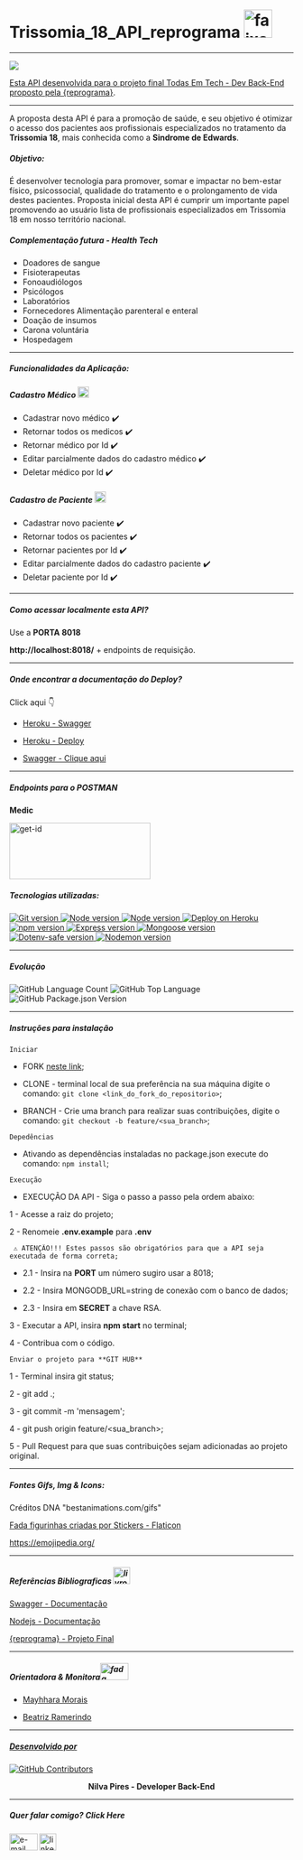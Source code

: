 # Trissomia_18_API_reprograma <a href="https://imgbb.com/"><img src="https://i.ibb.co/QrTK75n/faixa-de-dna.png" alt="faixa-de-dna" border="0" width="50px" height="50px">

___

<img src="https://bestanimations.com/media/dna/119356307dna-rna-chromosomes-double-helix-rotating-animated-gif-6.gif#.Ytn1axr8B_U.link">



 Esta API desenvolvida para o projeto final Todas Em Tech - Dev Back-End proposto pela [{reprograma}](https://reprograma.com.br/).
___

 A proposta desta API é  para a promoção de saúde, e seu objetivo é otimizar o acesso dos pacientes aos profissionais especializados no tratamento da **Trissomia 18**, mais conhecida como a  **Sindrome de Edwards**.

##### Objetivo: 
<p>É desenvolver tecnologia para promover, somar e impactar no bem-estar físico, psicossocial, qualidade do tratamento e o prolongamento de vida destes pacientes.
Proposta inicial desta API é cumprir um importante papel promovendo ao usuário lista de profissionais especializados em Trissomia 18 em nosso território nacional.
</p>

##### Complementação futura - Health Tech

* Doadores de sangue
* Fisioterapeutas
* Fonoaudiólogos
* Psicólogos
* Laboratórios
* Fornecedores Alimentação parenteral e enteral
* Doação de insumos
* Carona voluntária
* Hospedagem 

___
##### Funcionalidades da Aplicação:
#####  Cadastro Médico <a href="https://imgbb.com/"><img src="https://i.ibb.co/hXjXYY7/medico.png" alt="medico" border="0" width="20px" height="20px"></a>

* Cadastrar novo médico ✔️
* Retornar todos os medicos ✔️
* Retornar médico por Id ✔️
* Editar parcialmente dados do cadastro médico ✔️
* Deletar médico por Id ✔️


##### Cadastro de Paciente <a href="https://imgbb.com/"><img src="https://i.ibb.co/q1xNstZ/paciente.png" alt="paciente" border="0" width="20px" height="20px"></a>
*  Cadastrar novo paciente ✔️
*  Retornar todos os pacientes ✔️
*  Retornar pacientes por Id ✔️
*  Editar parcialmente dados do cadastro paciente ✔️
*  Deletar paciente por Id ✔️

___
##### Como acessar localmente esta API?
Use a **PORTA 8018**

**http://localhost:8018/** + endpoints de requisição.

___
##### Onde encontrar a documentação do Deploy?
 Click aqui 👇

* [Heroku - Swagger](https://trissomia18-api-reprograma.herokuapp.com/my_routes_documentation/#/)

* [Heroku - Deploy](https://trissomia18-api-reprograma.herokuapp.com/)

* [Swagger - Clique aqui](http://localhost:8081/my_routes_documentation/#/)

___
##### Endpoints para o POSTMAN
**Medic**

<a href="https://ibb.co/XSMP7Lb"><img src="https://i.ibb.co/YpwScQ3/get-id.png" alt="get-id" border="0" width="250px" height="100px" ></a>
##### Tecnologias utilizadas:
<p>
  <a>
    <a href="https://git-scm.com/"><img alt="Git version" src="https://img.shields.io/badge/Git/GitHub-yellow">
    <a href="https://nodejs.org/pt-br/"><img alt="Node version" src="https://img.shields.io/badge/NodeJS-yellow">
    <a href="https://www.mongodb.com/cloud/atlas"><img alt="Node version" src="https://img.shields.io/badge/MongoDB%20Atlas-yellow">
    <a href="https://herokuapp.com/"><img alt="Deploy on Heroku" src="https://img.shields.io/badge/Heroku-yellow">
    <br/>
    <a href="https://www.npmjs.com/"><img alt="npm version" src="https://img.shields.io/badge/npm-6.14.6-yellow">
    <a href="https://expressjs.com/pt-br/"><img alt="Express version" src="https://img.shields.io/badge/express-4.17.1-yellow">
    <a href="https://mongoosejs.com/"><img alt="Mongoose version" src="https://img.shields.io/badge/mongoose-5.10.17-yellow">
    <a href="https://www.npmjs.com/package/dotenv-safe"><img alt="Dotenv-safe version" src="https://img.shields.io/badge/dotenv-8.2.0-yellow">
    <a href="https://www.npmjs.com/package/nodemon"><img alt="Nodemon version" src="https://img.shields.io/badge/nodemon-2.0.6-yellow">
  </a> 
</p>

___

##### Evolução
<img alt="GitHub Language Count" src="https://img.shields.io/github/languages/count/nilva2020/trissomia18_API_Reprograma" />
<img alt="GitHub Top Language" src="https://img.shields.io/github/languages/top/nilva2020/trissomia18_API_Reprograma" />
<img alt="GitHub Package.json Version" src="https://img.shields.io/github/package-json/v/nilva2020/trissomia18_API_Reprograma" />

___
##### Instruções para instalação
`Iniciar`

* FORK  [neste link](<https://github.com/nilva2020/trissomia18_API_Reprograma>);

 * CLONE - terminal local de sua preferência na sua máquina digite o comando:
      `git clone <link_do_fork_do_repositorio>`;

* BRANCH - Crie uma branch para realizar suas contribuições,
digite o comando:
      `git checkout -b feature/<sua_branch>`;

`Depedências`
 *  Ativando as dependências instaladas no package.json execute do comando: `npm install`;

`Execução`
*  EXECUÇÃO DA API - Siga o passo a passo pela ordem abaixo:

1 - Acesse a raiz do projeto;

2 - Renomeie **.env.example** para **.env**

     ⚠️ ATENÇÃO!!! Estes passos são obrigatórios para que a API seja executada de forma correta;

* 2.1 - Insira na **PORT** um número sugiro usar a  8018;

* 2.2 - Insira MONGODB_URL=string de conexão com o banco de dados;
* 2.3 - Insira em **SECRET** a chave RSA.

3 -  Executar a API, insira **npm start** no terminal;

4 - Contribua com o código.

`Enviar o projeto para **GIT HUB**`

1 - Terminal insira git status;

2 - git add .;

3 - git commit -m 'mensagem';

4 - git push origin feature/<sua_branch>;

5 - Pull Request para que suas contribuições sejam adicionadas ao projeto original.

___

##### Fontes Gifs, Img & Icons: 
<p>Créditos DNA "bestanimations.com/gifs"</p>

<a href="https://www.flaticon.com/br/stickers-gratis/fada" title="fada figurinhas">Fada figurinhas criadas por Stickers - Flaticon</a>

https://emojipedia.org/
___
#####  Referências Bibliograficas <a href="https://imgbb.com/"><img src="https://i.ibb.co/6n1Yr5R/livro-de-feiticos.png" alt="livros" border="0" width="30px" height="30px"></a>
[Swagger - Documentação](https://swagger.io/docs/)

[Nodejs - Documentação](https://nodejs.org/pt-br/docs/)

[{reprograma} - Projeto Final](https://github.com/reprograma/on7-porto-s17-s18-projeto-livre)

___

##### Orientadora  &  Monitora<a href="https://imgbb.com/"><img src="https://i.ibb.co/V9Q86PP/fada.png" alt="fada madrinha" border="0" width="50px" height="30px">

* Mayhhara Morais

* Beatriz Ramerindo

___

##### Desenvolvido por
<img alt="GitHub Contributors" src="https://img.shields.io/github/contributors/nilva2020/trissomia18_API_Reprograma" />
</a>
<p align="center" > 
  <b>Nilva Pires - Developer Back-End</b>
</p>

___
##### Quer falar comigo? Click Here

<a href="mailto:piresnilva@gmail.com" target="_blank">
<img align="left" src="https://i.ibb.co/rbWnqPH/e-mail.png" alt="e-mail" border="0" width="50px" height="30px">


<a href="https://www.linkedin.com/in/nilva-pires/" target="_blank">
  <img align="center" src="https://i.ibb.co/893NxpL/linkedin.png" alt="linkedin" border="0" width="30px" height="30px">
</a><br />